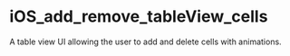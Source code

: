# iOS_add_remove_tableView_cells
A table view UI allowing the user to add and delete cells with animations.
